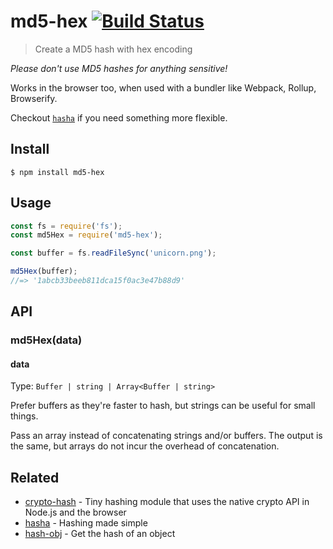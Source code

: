 # md5-hex [![Build Status](https://travis-ci.org/sindresorhus/md5-hex.svg?branch=master)](https://travis-ci.org/sindresorhus/md5-hex)

> Create a MD5 hash with hex encoding

*Please don't use MD5 hashes for anything sensitive!*

Works in the browser too, when used with a bundler like Webpack, Rollup, Browserify.

Checkout [`hasha`](https://github.com/sindresorhus/hasha) if you need something more flexible.


## Install

```
$ npm install md5-hex
```


## Usage

```js
const fs = require('fs');
const md5Hex = require('md5-hex');

const buffer = fs.readFileSync('unicorn.png');

md5Hex(buffer);
//=> '1abcb33beeb811dca15f0ac3e47b88d9'
```


## API

### md5Hex(data)

#### data

Type: `Buffer | string | Array<Buffer | string>`

Prefer buffers as they're faster to hash, but strings can be useful for small things.

Pass an array instead of concatenating strings and/or buffers. The output is the same, but arrays do not incur the overhead of concatenation.


## Related

- [crypto-hash](https://github.com/sindresorhus/crypto-hash) - Tiny hashing module that uses the native crypto API in Node.js and the browser
- [hasha](https://github.com/sindresorhus/hasha) - Hashing made simple
- [hash-obj](https://github.com/sindresorhus/hash-obj) - Get the hash of an object
